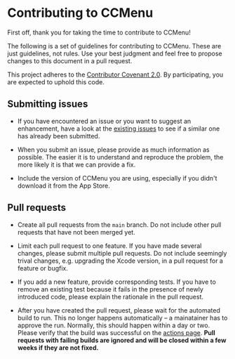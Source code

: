 # Contributing to CCMenu

First off, thank you for taking the time to contribute to CCMenu!

The following is a set of guidelines for contributing to CCMenu. These are just guidelines, not rules. Use your best judgment and feel free to propose changes to this document in a pull request.

This project adheres to the [Contributor Covenant 2.0](https://github.com/ccmenu/ccmenu2/blob/main/CODE_OF_CONDUCT.md). By participating, you are expected to uphold this code.


## Submitting issues

* If you have encountered an issue or you want to suggest an enhancement, have a look at the [existing issues](https://github.com/ccmenu/ccmenu2/issues?q=is%3Aissue) to see if a similar one has already been submitted.

* When you submit an issue, please provide as much information as possible. The easier it is to understand and reproduce the problem, the more likely it is that we can provide a fix.

* Include the version of CCMenu you are using, especially if you didn't download it from the App Store.


## Pull requests

* Create all pull requests from the `main` branch. Do not include other pull requests that have not been merged yet.

* Limit each pull request to one feature. If you have made several changes, please submit multiple pull requests. Do not include seemingly trival changes, e.g. upgrading the Xcode version, in a pull request for a feature or bugfix.

* If you add a new feature, provide corresponding tests. If you have to remove an existing test because it fails in the presence of newly introduced code, please explain the rationale in the pull request.

* After you have created the pull request, please wait for the automated build to run. This no longer happens automatically – a mainatainer has to approve the run. Normally, this should happen within a day or two. Please verify that the build was successful on the [actions page](https://github.com/ccmenu/ccmenu2/actions/workflows/build-and-test.yaml). **Pull requests with failing builds are ignored and will be closed within a few weeks if they are not fixed.**
